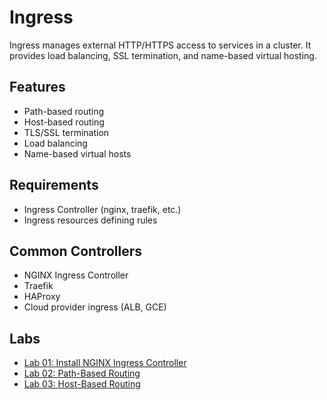 # Ingress

Ingress manages external HTTP/HTTPS access to services in a cluster. It provides load balancing, SSL termination, and name-based virtual hosting.

## Features

- Path-based routing
- Host-based routing
- TLS/SSL termination
- Load balancing
- Name-based virtual hosts

## Requirements

- Ingress Controller (nginx, traefik, etc.)
- Ingress resources defining rules

## Common Controllers

- NGINX Ingress Controller
- Traefik
- HAProxy
- Cloud provider ingress (ALB, GCE)

## Labs

- [Lab 01: Install NGINX Ingress Controller](labs/lab-01.md)
- [Lab 02: Path-Based Routing](labs/lab-02.md)
- [Lab 03: Host-Based Routing](labs/lab-03.md)

